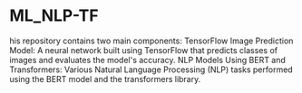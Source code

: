 # ML_NLP-TF
his repository contains two main components:  TensorFlow Image Prediction Model: A neural network built using TensorFlow that predicts classes of images and evaluates the model's accuracy. NLP Models Using BERT and Transformers: Various Natural Language Processing (NLP) tasks performed using the BERT model and the transformers library.
